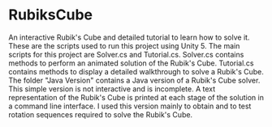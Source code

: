 # RubiksCube
An interactive Rubik's Cube and detailed tutorial to learn how to solve it.
These are the scripts used to run this project using Unity 5.
The main scripts for this project are Solver.cs and Tutorial.cs.
Solver.cs contains methods to perform an animated solution of the Rubik's Cube.
Tutorial.cs contains methods to display a detailed walkthrough to solve a Rubik's Cube.
The folder "Java Version" contains a Java version of a Rubik's Cube solver.
This simple version is not interactive and is incomplete.
A text representation of the Rubik's Cube is printed at each stage of the solution in a command line interface.
I used this version mainly to obtain and to test rotation sequences required to solve the Rubik's Cube.
